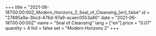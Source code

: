 +++
title = "2021-06-18T00:00:00Z_Modern_Horizons_2_Seal_of_Cleansing_[en]_false"
id = "27885a9a-3bcd-476d-97a9-acaec0553a60"
date = "2021-06-18T00:00:00Z"
name = "Seal of Cleansing"
lang = ["en"]
price = "0.07"
quantity = 4
foil = false
set = "Modern Horizons 2"
+++
